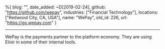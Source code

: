 %{
  blog: "",
  date_added: ~D[2019-02-24],
  github: "https://github.com/wepay",
  industries: ["Financial Technology"],
  locations: ["Redwood City, CA, USA"],
  name: "WePay",
  old_id: 226,
  url: "https://go.wepay.com"
}

---

WePay is the payments partner to the platform economy. They are using Elixir in some of their internal tools.
